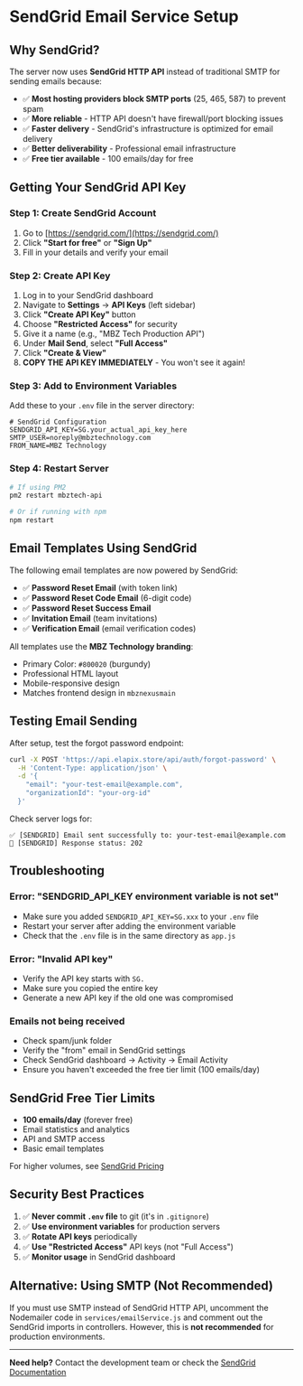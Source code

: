 # SendGrid Email Service Setup

## Why SendGrid?

The server now uses **SendGrid HTTP API** instead of traditional SMTP for sending emails because:

- ✅ **Most hosting providers block SMTP ports** (25, 465, 587) to prevent spam
- ✅ **More reliable** - HTTP API doesn't have firewall/port blocking issues
- ✅ **Faster delivery** - SendGrid's infrastructure is optimized for email delivery
- ✅ **Better deliverability** - Professional email infrastructure
- ✅ **Free tier available** - 100 emails/day for free

## Getting Your SendGrid API Key

### Step 1: Create SendGrid Account
1. Go to [https://sendgrid.com/](https://sendgrid.com/)
2. Click **"Start for free"** or **"Sign Up"**
3. Fill in your details and verify your email

### Step 2: Create API Key
1. Log in to your SendGrid dashboard
2. Navigate to **Settings** → **API Keys** (left sidebar)
3. Click **"Create API Key"** button
4. Choose **"Restricted Access"** for security
5. Give it a name (e.g., "MBZ Tech Production API")
6. Under **Mail Send**, select **"Full Access"**
7. Click **"Create & View"**
8. **COPY THE API KEY IMMEDIATELY** - You won't see it again!

### Step 3: Add to Environment Variables

Add these to your `.env` file in the server directory:

```env
# SendGrid Configuration
SENDGRID_API_KEY=SG.your_actual_api_key_here
SMTP_USER=noreply@mbztechnology.com
FROM_NAME=MBZ Technology
```

### Step 4: Restart Server

```bash
# If using PM2
pm2 restart mbztech-api

# Or if running with npm
npm restart
```

## Email Templates Using SendGrid

The following email templates are now powered by SendGrid:

- ✅ **Password Reset Email** (with token link)
- ✅ **Password Reset Code Email** (6-digit code)
- ✅ **Password Reset Success Email**
- ✅ **Invitation Email** (team invitations)
- ✅ **Verification Email** (email verification codes)

All templates use the **MBZ Technology branding**:
- Primary Color: `#800020` (burgundy)
- Professional HTML layout
- Mobile-responsive design
- Matches frontend design in `mbznexusmain`

## Testing Email Sending

After setup, test the forgot password endpoint:

```bash
curl -X POST 'https://api.elapix.store/api/auth/forgot-password' \
  -H 'Content-Type: application/json' \
  -d '{
    "email": "your-test-email@example.com",
    "organizationId": "your-org-id"
  }'
```

Check server logs for:
```
✅ [SENDGRID] Email sent successfully to: your-test-email@example.com
📧 [SENDGRID] Response status: 202
```

## Troubleshooting

### Error: "SENDGRID_API_KEY environment variable is not set"
- Make sure you added `SENDGRID_API_KEY=SG.xxx` to your `.env` file
- Restart your server after adding the environment variable
- Check that the `.env` file is in the same directory as `app.js`

### Error: "Invalid API key"
- Verify the API key starts with `SG.`
- Make sure you copied the entire key
- Generate a new API key if the old one was compromised

### Emails not being received
- Check spam/junk folder
- Verify the "from" email in SendGrid settings
- Check SendGrid dashboard → Activity → Email Activity
- Ensure you haven't exceeded the free tier limit (100 emails/day)

## SendGrid Free Tier Limits

- **100 emails/day** (forever free)
- Email statistics and analytics
- API and SMTP access
- Basic email templates

For higher volumes, see [SendGrid Pricing](https://sendgrid.com/pricing/)

## Security Best Practices

1. ✅ **Never commit `.env` file** to git (it's in `.gitignore`)
2. ✅ **Use environment variables** for production servers
3. ✅ **Rotate API keys** periodically
4. ✅ **Use "Restricted Access"** API keys (not "Full Access")
5. ✅ **Monitor usage** in SendGrid dashboard

## Alternative: Using SMTP (Not Recommended)

If you must use SMTP instead of SendGrid HTTP API, uncomment the Nodemailer code in `services/emailService.js` and comment out the SendGrid imports in controllers. However, this is **not recommended** for production environments.

---

**Need help?** Contact the development team or check the [SendGrid Documentation](https://docs.sendgrid.com/)









